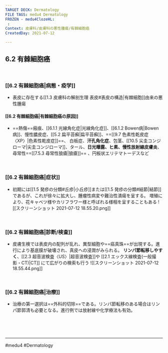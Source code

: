 ```yaml
---
TARGET DECK: Dermatology
FILE TAGS: medu4 Dermatology
FROZEN - medu4ClozeHL:
 : 
Context: 皮膚科/皮膚科の悪性腫瘍/有棘細胞癌
CreatedDay: 2021-07-12

---
```


## 6.2 有棘細胞癌

<br>

### [[6.2 有棘細胞癌|病態・疫学]]
* 表皮に存在する[[1.3 皮膚科の解剖生理 表皮#表皮の構造|有棘細胞]]由来の悪性腫瘍
#### [[6.2 有棘細胞癌|有棘細胞癌の原因]]
* ==熱傷==瘢痕、[[6.1.1 光線角化症|光線角化症]]、[[6.1.2 Bowen病|Bowen 病]]、慢性膿皮症、[[5.2 扁平苔癬|扁平苔癬]]、==[[9.7 色素性乾皮症〈XP〉|色素性乾皮症]]==、 白板症、**汗孔角化症**、包茎、[[10.5 尖圭コンジローマ|尖圭コンジローマ]]、タール、**日光曝露、ヒ素、慢性放射線皮膚炎**、尋常性==[[7.5.3 尋常性狼瘡|狼瘡]]== 、円板状エリテマトーデスなど
<!--ID: 1626163349875-->



<br>

### [[6.2 有棘細胞癌|症状]]
* 初期には[[1.5 発疹の分類#丘疹|小丘疹]]または[[1.5 発疹の分類#結節|結節]]であるが、これが徐々に拡大し、腫瘤性病変や難治性潰瘍を呈する。 増殖により、花キャベツ様やカリフラワー様と呼ばれる様相を呈することもある
![[スクリーンショット 2021-07-12 18.55.20.png]]

<br>

### [[6.2 有棘細胞癌|診断/検査]]
* 皮膚生検では表皮内の配列が乱れ、異型細胞や==癌真珠==が出現する。進行により基底膜が破壊され、真皮への浸潤がみられる。
**リンパ節転移しやすく**、[[2.3 超音波検査〈US〉|超音波検査]]や [[2.1 エックス線検査(一般撮影・CT)|CT]] にて広がりの検索も行う
![[スクリーンショット 2021-07-12 18.55.44.png]]
<!--ID: 1626163349882-->


<br>

### [[6.2 有棘細胞癌|治療]]
* 治療の第一選択は==外科的切除==である。リンパ節転移のある場合はリンパ節郭清も必要となる。進行例では放射線や化学療法も有効。
 
<!--ID: 1626163349888-->


<br><br><br>

---
#medu4 #Dermatology  
